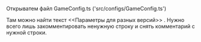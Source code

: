 Открыватем файл GameConfig.ts ('src/configs/GameConfig.ts')

Там можно найти текст <<Параметры для разных версий>> . Нужно всего лишь закомментировать ненужную строку и снять комментарий с нужной строки.
